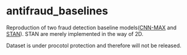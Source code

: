 # antifraud_baselines
Reproduction of two fraud detection baseline models([CNN-MAX](https://link.springer.com/chapter/10.1007/978-3-319-46675-0_53) and [STAN](https://ojs.aaai.org/index.php/AAAI/article/view/5371)). STAN are merely implemented in the way of 2D.

Dataset is under procotol protection and therefore will not be released.


